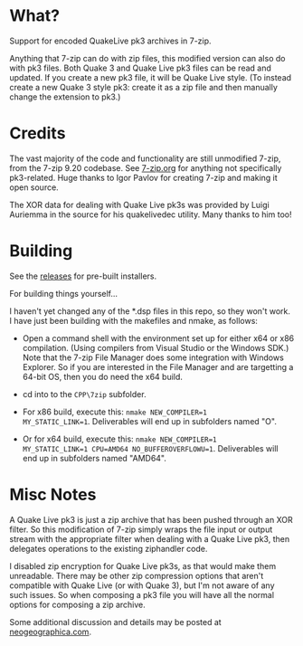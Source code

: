 What?
=====
Support for encoded QuakeLive pk3 archives in 7-zip.

Anything that 7-zip can do with zip files, this modified version can also do with pk3 files. Both Quake 3 and Quake Live pk3 files can be read and updated. If you create a new pk3 file, it will be Quake Live style. (To instead create a new Quake 3 style pk3: create it as a zip file and then manually change the extension to pk3.)

Credits
=======
The vast majority of the code and functionality are still unmodified 7-zip, from the 7-zip 9.20 codebase. See [7-zip.org](http://7-zip.org/) for anything not specifically pk3-related. Huge thanks to Igor Pavlov for creating 7-zip and making it open source.

The XOR data for dealing with Quake Live pk3s was provided by Luigi Auriemma in the source for his quakelivedec utility. Many thanks to him too!

Building
========
See the [releases](https://github.com/neogeographica/7-zip-pk3/releases) for pre-built installers.

For building things yourself...

I haven't yet changed any of the *.dsp files in this repo, so they won't work. I have just been building with the makefiles and nmake, as follows:

* Open a command shell with the environment set up for either x64 or x86 compilation. (Using compilers from Visual Studio or the Windows SDK.) Note that the 7-zip File Manager does some integration with Windows Explorer. So if you are interested in the File Manager and are targetting a 64-bit OS, then you do need the x64 build.

* cd into to the <code>CPP\7zip</code> subfolder.

* For x86 build, execute this:
  <code>nmake NEW\_COMPILER=1 MY\_STATIC\_LINK=1</code>.
  Deliverables will end up in subfolders named "O".

* Or for x64 build, execute this:
  <code>nmake NEW\_COMPILER=1 MY\_STATIC\_LINK=1 CPU=AMD64 NO\_BUFFEROVERFLOWU=1</code>.
  Deliverables will end up in subfolders named "AMD64".

Misc Notes
==========
A Quake Live pk3 is just a zip archive that has been pushed through an XOR filter. So this modification of 7-zip simply wraps the file input or output stream with the appropriate filter when dealing with a Quake Live pk3, then delegates operations to the existing ziphandler code.

I disabled zip encryption for Quake Live pk3s, as that would make them unreadable. There may be other zip compression options that aren't compatible with Quake Live (or with Quake 3), but I'm not aware of any such issues. So when composing a pk3 file you will have all the normal options for composing a zip archive.

Some additional discussion and details may be posted at [neogeographica.com](http://neogeographica.com/).
